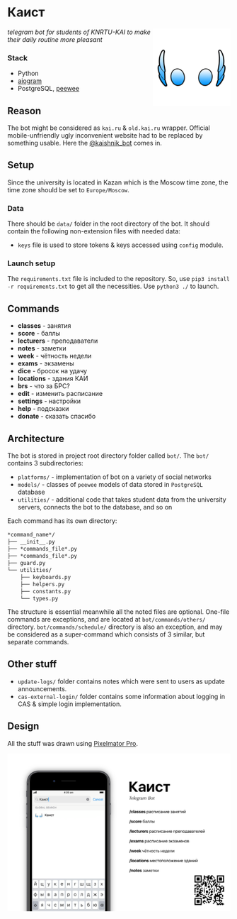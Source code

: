 # Каист

[<img src="https://github.com/airatk/kaishnik-bot/blob/master/design/logo/logo.png" alt="kaishnik-bot logo" align="right" width="175" />][3]

_telegram bot for students of KNRTU-KAI to make their daily routine more pleasant_

### Stack
* Python
* [aiogram][1]
* PostgreSQL, [peewee][2]

## Reason
The bot might be considered as `kai.ru` & `old.kai.ru` wrapper. Official mobile-unfriendly ugly inconvenient website had to be replaced by something usable. Here the [@kaishnik_bot][3] comes in.

## Setup
Since the university is located in Kazan which is the Moscow time zone, the time zone should be set to `Europe/Moscow`.

### Data
There should be `data/` folder in the root directory of the bot. It should contain the following non-extension files with needed data:
* `keys` file is used to store tokens & keys accessed using `config` module.

### Launch setup
The `requirements.txt` file is included to the repository. So, use `pip3 install -r requirements.txt` to get all the necessities.
Use `python3 ./` to launch.

## Commands
* **classes** - занятия
* **score** - баллы
* **lecturers** - преподаватели
* **notes** - заметки
* **week** - чётность недели
* **exams** - экзамены
* **dice** - бросок на удачу
* **locations** - здания КАИ
* **brs** - что за БРС?
* **edit** - изменить расписание
* **settings** - настройки
* **help** - подсказки
* **donate** - сказать спасибо

## Architecture
The bot is stored in project root directory folder called `bot/`. The `bot/` contains 3 subdirectories: 
* `platforms/` - implementation of bot on a variety of social networks
* `models/` - classes of `peewee` models of data stored in `PostgreSQL` database
* `utilities/` - additional code that takes student data from the university servers, connects the bot to the database, and so on 

Each command has its own directory:

    *command_name*/
    ├── __init__.py
    ├── *commands_file*.py
    ├── *commands_file*.py
    ├── guard.py
    └── utilities/
        ├── keyboards.py
        ├── helpers.py
        ├── constants.py
        └── types.py

The structure is essential meanwhile all the noted files are optional. One-file commands are exceptions, and are located at `bot/commands/others/` directory. `bot/commands/schedule/` directory is also an exception, and may be considered as a super-command which consists of 3 similar, but separate commands. 

## Other stuff
* `update-logs/` folder contains notes which were sent to users as update announcements.
* `cas-external-login/` folder contains some information about logging in CAS & simple login implementation.

## Design
All the stuff was drawn using [Pixelmator Pro][5]. 

[![kaishnik_bot poster][4]][3]


[1]: https://github.com/aiogram/aiogram "Repository of aiogram"
[2]: https://github.com/coleifer/peewee "Repository of peewee"
[3]: https://telegram.me/kaishnik_bot "Open the bot in Telegram"
[4]: https://github.com/airatk/kaishnik-bot/blob/master/design/poster/poster.png "kaishnik-bot poster"
[5]: https://www.pixelmator.com/pro "Pixelmator Pro"
